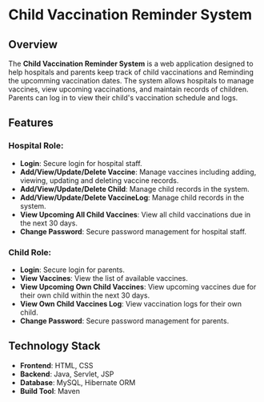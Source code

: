 # Child Vaccination Reminder System

## Overview

The **Child Vaccination Reminder System** is a web application designed to help hospitals and parents keep track of child vaccinations and Reminding the upcomming vaccination dates. The system allows hospitals to manage vaccines, view upcoming vaccinations, and maintain records of children. Parents can log in to view their child's vaccination schedule and logs.

## Features

### Hospital Role:
- **Login**: Secure login for hospital staff.
- **Add/View/Update/Delete Vaccine**: Manage vaccines including adding, viewing, updating and deleting vaccine records.
- **Add/View/Update/Delete Child**: Manage child records in the system.
- **Add/View/Update/Delete VaccineLog**: Manage child records in the system.
- **View Upcoming All Child Vaccines**: View all child vaccinations due in the next 30 days.
- **Change Password**: Secure password management for hospital staff.

### Child Role:
- **Login**: Secure login for parents.
- **View Vaccines**: View the list of available vaccines.
- **View Upcoming Own Child Vaccines**: View upcoming vaccines due for their own child within the next 30 days.
- **View Own Child Vaccines Log**: View vaccination logs for their own child.
- **Change Password**: Secure password management for parents.

## Technology Stack

- **Frontend**: HTML, CSS
- **Backend**: Java, Servlet, JSP
- **Database**: MySQL, Hibernate ORM
- **Build Tool**: Maven


